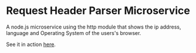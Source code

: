 # Request Header Parser Microservice

A node.js microservice using the http module that shows the ip address, language and
Operating System of the users's browser.

See it in action [here](https://secure-gorge-13706.herokuapp.com/).